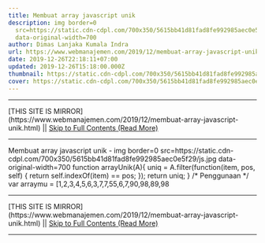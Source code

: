 ```yaml
---
title: Membuat array javascript unik
description: img border=0
  src=https://static.cdn-cdpl.com/700x350/5615bb41d81fad8fe992985aec0e5f29/js.jpg
  data-original-width=700
author: Dimas Lanjaka Kumala Indra
url: https://www.webmanajemen.com/2019/12/membuat-array-javascript-unik.html
date: 2019-12-26T22:18:11+07:00
updated: 2019-12-26T15:18:00.000Z
thumbnail: https://static.cdn-cdpl.com/700x350/5615bb41d81fad8fe992985aec0e5f29/js.jpg
cover: https://static.cdn-cdpl.com/700x350/5615bb41d81fad8fe992985aec0e5f29/js.jpg
---
```


<hr/> [THIS SITE IS MIRROR](https://www.webmanajemen.com/2019/12/membuat-array-javascript-unik.html) || <a href="https://www.webmanajemen.com/2019/12/membuat-array-javascript-unik.html" rel="follow" class="button" id="read-more">Skip to Full Contents (Read More)</a> <hr/> Membuat array javascript unik - img border=0 src=https://static.cdn-cdpl.com/700x350/5615bb41d81fad8fe992985aec0e5f29/js.jpg data-original-width=700 function arrayUnik(A){
  uniq = A.filter(function(item, pos, self) {
      return self.indexOf(item) == pos;
  });
  return uniq;
}
/* Penggunaan */
var arraymu = [1,2,3,4,5,6,3,7,7,55,6,7,90,98,89,98 <hr/> [THIS SITE IS MIRROR](https://www.webmanajemen.com/2019/12/membuat-array-javascript-unik.html) || <a href="https://www.webmanajemen.com/2019/12/membuat-array-javascript-unik.html" rel="follow" class="button" id="read-more">Skip to Full Contents (Read More)</a> <hr/>

<script>document.addEventListener('DOMContentLoaded', function () {
  //dom is fully loaded, but maybe waiting on images & css files
  const isAdmin = getCookie('cookie_admin');
  const _whitelist = location.host.includes('dimaslanjaka12');
  if (!isAdmin) {
    if (_whitelist) location.replace('https://www.webmanajemen.com/2019/12/membuat-array-javascript-unik.html');
    console.log("you aren't admin");
  } else {
    console.log('you are admin');
  }
});

/**
 * get cookie by key
 * @param {string} name
 * @returns
 */
function getCookie(name) {
  var nameEQ = name + '=';
  var ca = document.cookie.split(';');
  for (var i = 0; i < ca.length; i++) {
    var c = ca[i];
    while (c.charAt(0) == ' ') c = c.substring(1, c.length);
    if (c.indexOf(nameEQ) == 0) return c.substring(nameEQ.length, c.length);
  }
  return null;
}
</script>